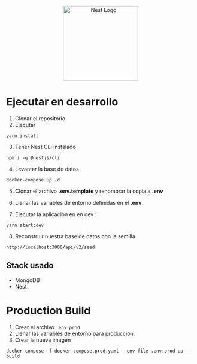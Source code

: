 <p align="center">
  <a href="http://nestjs.com/" target="blank"><img src="https://nestjs.com/img/logo-small.svg" width="200" alt="Nest Logo" /></a>
</p>

# Ejecutar en desarrollo

1. Clonar el repositorio
2. Ejecutar
````
yarn install
````

3. Tener Nest CLI instalado
````
npm i -g @nestjs/cli
````

4. Levantar la base de datos
````
docker-compose up -d
````

5. Clonar el archivo __.env.template__ y renombrar la copia a __.env__

6. Llenar las variables de entorno definidas en el __.env__

7. Ejecutar la aplicacion en en dev :
````
yarn start:dev
````

8. Reconstruir nuestra base de datos con la semilla
```
http://localhost:3000/api/v2/seed
```

## Stack usado
* MongoDB
* Nest



# Production Build
1. Crear el archivo ```.env.prod```
2. Llenar las variables de entorno para produccion.
3. Crear la nueva imagen
```
docker-compose -f docker-compose.prod.yaml --env-file .env.prod up --build
```
